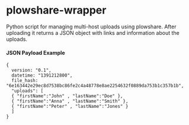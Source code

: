 plowshare-wrapper
=================

Python script for managing multi-host uploads using plowshare. After uploading it returns a JSON object with links and information about the uploads. 

#### JSON Payload Example
    {
      version: "0.1",
      datetime: "1391212800",
      file_hash: "6e163442e29ec8d7538bc86fe2c4a48778e8ae2254632f0889da753b1c357b1b", 
      "uploads": [
      { "firstName":"John" , "lastName":"Doe" }, 
      { "firstName":"Anna" , "lastName":"Smith" }, 
      { "firstName":"Peter" , "lastName":"Jones" }
      ]
    }
